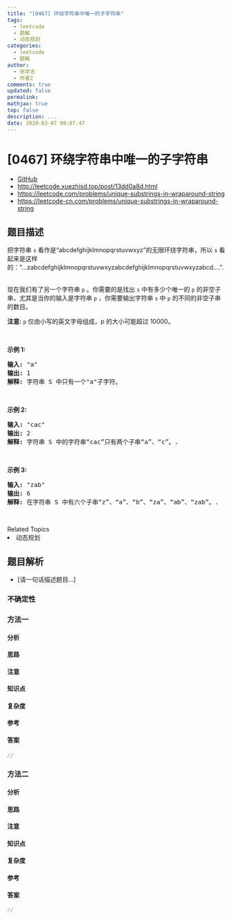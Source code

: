 ```yaml
---
title: "[0467] 环绕字符串中唯一的子字符串"
tags:
  - leetcode
  - 题解
  - 动态规划
categories:
  - leetcode
  - 题解
author:
  - 张学志
  - 作者2
comments: true
updated: false
permalink:
mathjax: true
top: false
description: ...
date: 2020-03-07 00:07:47
---
```



# [0467] 环绕字符串中唯一的子字符串
* [GitHub](https://github.com/algoboy101/LeetCodeCrowdsource/tree/master/_posts/QA/%5B0467%5D%20%E7%8E%AF%E7%BB%95%E5%AD%97%E7%AC%A6%E4%B8%B2%E4%B8%AD%E5%94%AF%E4%B8%80%E7%9A%84%E5%AD%90%E5%AD%97%E7%AC%A6%E4%B8%B2.md)
* http://leetcode.xuezhisd.top/post/13dd0a8d.html
* https://leetcode.com/problems/unique-substrings-in-wraparound-string
* https://leetcode-cn.com/problems/unique-substrings-in-wraparound-string


## 题目描述

<p>把字符串 <code>s</code> 看作是&ldquo;abcdefghijklmnopqrstuvwxyz&rdquo;的无限环绕字符串，所以&nbsp;<code>s</code> 看起来是这样的：&quot;...zabcdefghijklmnopqrstuvwxyzabcdefghijklmnopqrstuvwxyzabcd....&quot;.&nbsp;</p>

<p>现在我们有了另一个字符串 <code>p</code> 。你需要的是找出 <code>s</code> 中有多少个唯一的 <code>p</code> 的非空子串，尤其是当你的输入是字符串 <code>p</code> ，你需要输出字符串&nbsp;<code>s</code> 中 <code>p</code> 的不同的非空子串的数目。&nbsp;</p>

<p><strong>注意:</strong> <code>p</code>&nbsp;仅由小写的英文字母组成，p 的大小可能超过 10000。</p>

<p>&nbsp;</p>

<p><strong>示例&nbsp;1:</strong></p>

<pre>
<strong>输入:</strong> &quot;a&quot;
<strong>输出:</strong> 1
<strong>解释:</strong> 字符串 S 中只有一个&quot;a&quot;子字符。
</pre>

<p>&nbsp;</p>

<p><strong>示例 2:</strong></p>

<pre>
<strong>输入:</strong> &quot;cac&quot;
<strong>输出:</strong> 2
<strong>解释:</strong> 字符串 S 中的字符串&ldquo;cac&rdquo;只有两个子串&ldquo;a&rdquo;、&ldquo;c&rdquo;。.
</pre>

<p>&nbsp;</p>

<p><strong>示例 3:</strong></p>

<pre>
<strong>输入:</strong> &quot;zab&quot;
<strong>输出:</strong> 6
<strong>解释:</strong> 在字符串 S 中有六个子串&ldquo;z&rdquo;、&ldquo;a&rdquo;、&ldquo;b&rdquo;、&ldquo;za&rdquo;、&ldquo;ab&rdquo;、&ldquo;zab&rdquo;。.
</pre>

<p>&nbsp;</p>
<div><div>Related Topics</div><div><li>动态规划</li></div></div>


## 题目解析
* [请一句话描述题目...]

### 不确定性


### 方法一

#### 分析

#### 思路

#### 注意

#### 知识点

#### 复杂度

#### 参考

#### 答案

```cpp
//
```


### 方法二

#### 分析

#### 思路

#### 注意

#### 知识点

#### 复杂度

#### 参考

#### 答案

```cpp
//
```



